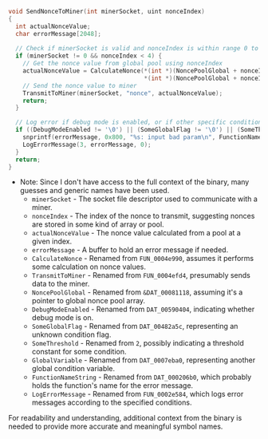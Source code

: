 ```c
void SendNonceToMiner(int minerSocket, uint nonceIndex)
{
  int actualNonceValue;
  char errorMessage[2048];
  
  // Check if minerSocket is valid and nonceIndex is within range 0 to 3
  if (minerSocket != 0 && nonceIndex < 4) {
    // Get the nonce value from global pool using nonceIndex
    actualNonceValue = CalculateNonce(*(int *)(NoncePoolGlobal + nonceIndex * 4),
                                      *(int *)(NoncePoolGlobal + nonceIndex * 4) >> 0x1f);
    // Send the nonce value to miner
    TransmitToMiner(minerSocket, "nonce", actualNonceValue);
    return;
  }

  // Log error if debug mode is enabled, or if other specific conditions are met
  if ((DebugModeEnabled != '\0') || (SomeGlobalFlag != '\0') || (SomeThreshold < GlobalVariable)) {
    snprintf(errorMessage, 0x800, "%s: input bad param\n", FunctionNameString);
    LogErrorMessage(3, errorMessage, 0);
  }
  return;
}
```

* Note: Since I don't have access to the full context of the binary, many guesses and generic names have been used.
  * `minerSocket` - The socket file descriptor used to communicate with a miner.
  * `nonceIndex` - The index of the nonce to transmit, suggesting nonces are stored in some kind of array or pool.
  * `actualNonceValue` - The nonce value calculated from a pool at a given index.
  * `errorMessage` - A buffer to hold an error message if needed.
  * `CalculateNonce` - Renamed from `FUN_0004e990`, assumes it performs some calculation on nonce values.
  * `TransmitToMiner` - Renamed from `FUN_0004efd4`, presumably sends data to the miner.
  * `NoncePoolGlobal` - Renamed from `&DAT_00081118`, assuming it's a pointer to global nonce pool array.
  * `DebugModeEnabled` - Renamed from `DAT_00590404`, indicating whether debug mode is on.
  * `SomeGlobalFlag` - Renamed from `DAT_00482a5c`, representing an unknown condition flag.
  * `SomeThreshold` - Renamed from `2`, possibly indicating a threshold constant for some condition.
  * `GlobalVariable` - Renamed from `DAT_0007eba0`, representing another global condition variable.
  * `FunctionNameString` - Renamed from `DAT_000206b0`, which probably holds the function's name for the error message.
  * `LogErrorMessage` - Renamed from `FUN_0002e584`, which logs error messages according to the specified conditions.
  
For readability and understanding, additional context from the binary is needed to provide more accurate and meaningful symbol names.